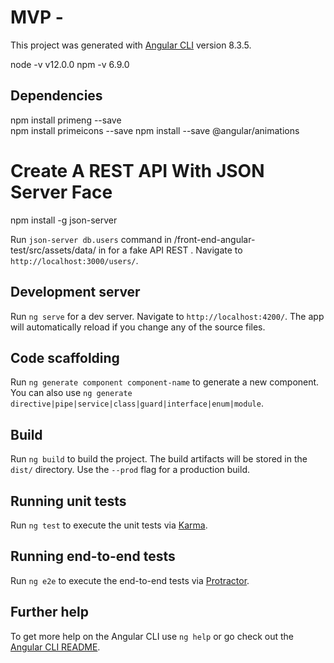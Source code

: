 # MVP - 

This project was generated with [Angular CLI](https://github.com/angular/angular-cli) version 8.3.5.

node -v
v12.0.0
npm -v
6.9.0

## Dependencies
npm install primeng --save  
npm install primeicons --save
npm install --save @angular/animations  

# Create A REST API With JSON Server Face
npm install -g json-server

Run `json-server db.users` command in /front-end-angular-test/src/assets/data/ in for a fake API REST . Navigate to `http://localhost:3000/users/`.

## Development server

Run `ng serve` for a dev server. Navigate to `http://localhost:4200/`. The app will automatically reload if you change any of the source files.

## Code scaffolding

Run `ng generate component component-name` to generate a new component. You can also use `ng generate directive|pipe|service|class|guard|interface|enum|module`.

## Build

Run `ng build` to build the project. The build artifacts will be stored in the `dist/` directory. Use the `--prod` flag for a production build.

## Running unit tests

Run `ng test` to execute the unit tests via [Karma](https://karma-runner.github.io).

## Running end-to-end tests

Run `ng e2e` to execute the end-to-end tests via [Protractor](http://www.protractortest.org/).

## Further help

To get more help on the Angular CLI use `ng help` or go check out the [Angular CLI README](https://github.com/angular/angular-cli/blob/master/README.md).
